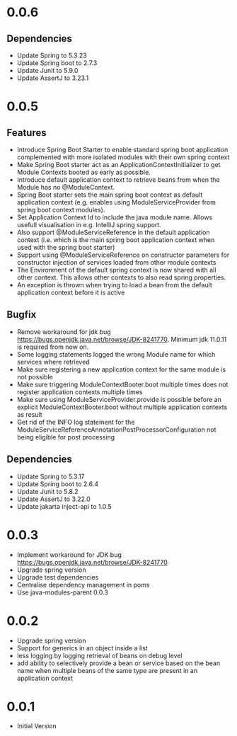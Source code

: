 # 0.0.6
## Dependencies
- Update Spring to 5.3.23
- Update Spring boot to 2.7.3
- Update Junit to 5.9.0
- Update AssertJ to 3.23.1

# 0.0.5
## Features
- Introduce Spring Boot Starter to enable standard spring boot application complemented with more isolated modules with their own spring context
- Make Spring Boot starter act as an ApplicationContextInitializer to get Module Contexts booted as early as possible.
- Introduce default application context to retrieve beans from when the Module has no @ModuleContext.
- Spring Boot starter sets the main spring boot context as default application context (e.g. enables using ModuleServiceProvider from spring boot context modules).
- Set Application Context Id to include the java module name. Allows usefull visualisation in e.g. IntelliJ spring support.
- Also support @ModuleServiceReference in the default application context (i.e. which is the main spring boot application context when used with the spring boot starter)
- Support using @ModuleServiceReference on constructor parameters for constructor injection of services loaded from other module contexts
- The Environment of the default spring context is now shared with all other context. This allows other contexts to also read spring properties.
- An exception is thrown when trying to load a bean from the default application context before it is active

## Bugfix
- Remove workaround for jdk bug https://bugs.openjdk.java.net/browse/JDK-8241770. Minimum jdk 11.0.11 is required from now on.
- Some logging statements logged the wrong Module name for which services where retrieved
- Make sure registering a new application context for the same module is not possible
- Make sure triggering ModuleContextBooter.boot multiple times does not register application contexts multiple times
- Make sure using ModuleServiceProvider.provide is possible before an explicit ModuleContextBooter.boot without multiple application contexts as result
- Get rid of the INFO log statement for the ModuleServiceReferenceAnnotationPostProcessorConfiguration not being eligible for post processing

## Dependencies
- Update Spring to 5.3.17
- Update Spring boot to 2.6.4
- Update Junit to 5.8.2
- Update AssertJ to 3.22.0
- Update jakarta inject-api to 1.0.5

# 0.0.3
- Implement workaround for JDK bug https://bugs.openjdk.java.net/browse/JDK-8241770
- Upgrade spring version
- Upgrade test dependencies
- Centralise dependency management in poms
- Use java-modules-parent 0.0.3

# 0.0.2
- Upgrade spring version
- Support for generics in an object inside a list
- less logging by logging retrieval of beans on debug level
- add ability to selectively provide a bean or service based on the bean name when multiple beans of the same type are present in an application context

# 0.0.1 
- Initial Version